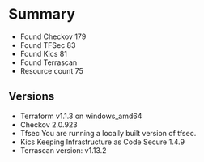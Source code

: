 # Summary

- Found Checkov 179
- Found TFSec 83
- Found Kics 81
- Found Terrascan
- Resource count 75

## Versions

- Terraform v1.1.3 on windows_amd64
- Checkov 2.0.923
- Tfsec You are running a locally built version of tfsec.
- Kics Keeping Infrastructure as Code Secure 1.4.9
- Terrascan version: v1.13.2

